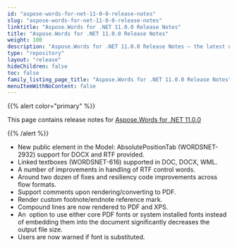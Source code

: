 ```yaml
---
id: "aspose-words-for-net-11-0-0-release-notes"
slug: "aspose-words-for-net-11-0-0-release-notes"
linktitle: "Aspose.Words for .NET 11.0.0 Release Notes"
title: "Aspose.Words for .NET 11.0.0 Release Notes"
weight: 100
description: "Aspose.Words for .NET 11.0.0 Release Notes – the latest updates and fixes."
type: "repository"
layout: "release"
hideChildren: false
toc: false
family_listing_page_title: "Aspose.Words for .NET 11.0.0 Release Notes"
menuItemWithNoContent: false
---
```


{{% alert color="primary" %}}

This page contains release notes for [Aspose.Words for .NET 11.0.0](https://www.nuget.org/packages/Aspose.Words/11.0.0)

{{% /alert %}}

- New public element in the Model: AbsolutePositionTab (WORDSNET-2932) support for DOCX and RTF provided.
- Linked textboxes (WORDSNET-616) supported in DOC, DOCX, WML.
- A number of improvements in handling of RTF control words.
- Around two dozen of fixes and resiliency code improvements across flow formats.
- Support comments upon rendering/converting to PDF.
- Render custom footnote/endnote reference mark.
- Compound lines are now rendered to PDF and XPS.
- An  option to use either core PDF fonts or system installed fonts instead of embedding them into the document significantly decreases the output file size.
- Users are now warned if font is substituted.
